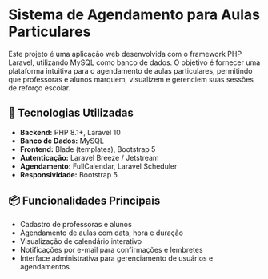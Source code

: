 # Sistema de Agendamento para Aulas Particulares

Este projeto é uma aplicação web desenvolvida com o framework PHP Laravel, utilizando MySQL como banco de dados. O objetivo é fornecer uma plataforma intuitiva para o agendamento de aulas particulares, permitindo que professoras e alunos marquem, visualizem e gerenciem suas sessões de reforço escolar.

## 🔧 Tecnologias Utilizadas

- **Backend:** PHP 8.1+, Laravel 10
- **Banco de Dados:** MySQL
- **Frontend:** Blade (templates), Bootstrap 5
- **Autenticação:** Laravel Breeze / Jetstream
- **Agendamento:** FullCalendar, Laravel Scheduler
- **Responsividade:** Bootstrap 5

## 📦 Funcionalidades Principais

- Cadastro de professoras e alunos
- Agendamento de aulas com data, hora e duração
- Visualização de calendário interativo
- Notificações por e-mail para confirmações e lembretes
- Interface administrativa para gerenciamento de usuários e agendamentos

